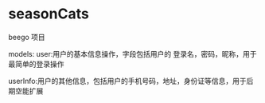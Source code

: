 # seasonCats
beego 项目

models:
 user:用户的基本信息操作，字段包括用户的 登录名，密码，昵称，用于最简单的登录操作
 
 userInfo:用户的其他信息，包括用户的手机号码，地址，身份证等信息，用于后期空能扩展
 
 



